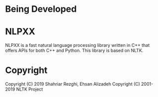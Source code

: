 # Being Developed

# NLPXX
NLPXX is a fast natural language processing library written in C++ that offers APIs for both C++ and Python. This library is based on NLTK.

# Copyright
Copyright (C) 2019 Shahriar Rezghi, Ehsan Alizadeh
Copyright (C) 2001-2019 NLTK Project
